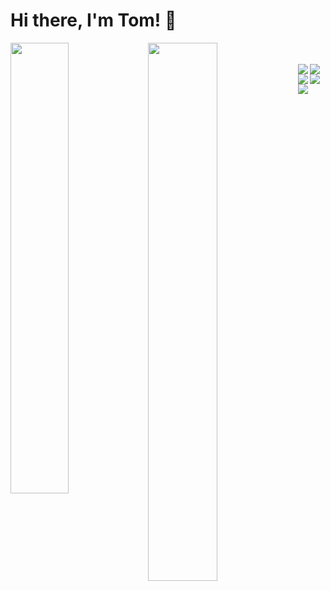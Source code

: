 # Hi there, I'm Tom! 👋

<img align ="left" width="43%" src="https://github-readme-stats.vercel.app/api?username=Captain-Tomplex&show_icons=true&theme=midnight-purple"/>

<img align ="left" width="47%" src="https://github-readme-stats.vercel.app/api/top-langs/?username=Captain-Tomplex&layout=compact"/>
<br/><br/>
<img  align ="left" src="https://img.shields.io/badge/unity-%23000000.svg?style=for-the-badge&logo=unity&logoColor=white"/>
<img align ="left" src="https://img.shields.io/badge/c%23-%23239120.svg?style=for-the-badge&logo=c-sharp&logoColor=white"/>
<img align ="left" src="https://img.shields.io/badge/c++-%2300599C.svg?style=for-the-badge&logo=c%2B%2B&logoColor=white"/>
<img align ="left" src="https://img.shields.io/badge/html5-%23E34F26.svg?style=for-the-badge&logo=html5&logoColor=white"/>
<img src="https://img.shields.io/badge/css3-%231572B6.svg?style=for-the-badge&logo=css3&logoColor=white"/>

